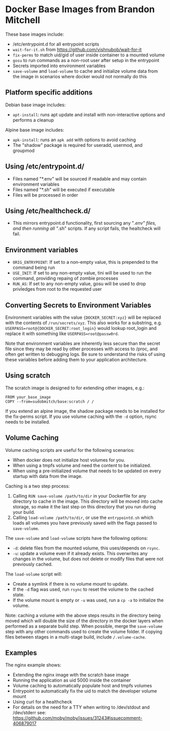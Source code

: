 # Docker Base Images from Brandon Mitchell

These base images include:

- /etc/entrypoint.d for all entrypoint scripts
- `wait-for-it.sh` from https://github.com/vishnubob/wait-for-it
- `fix-perms` to match uid/gid of user inside container to a mounted volume
- `gosu` to run commands as a non-root user after setup in the entrypoint
- Secrets imported into environment variables 
- `save-volume` and `load-volume` to cache and initialize volume data from the
  image in scenarios where docker would not normally do this

## Platform specific additions

Debian base image includes:

- `apt-install`: runs apt update and install with non-interactive options and
  performs a cleanup

Alpine base image includes:

- `apk-install`: runs an `apk add` with options to avoid caching
- The "shadow" package is required for useradd, usermod, and groupmod

## Using /etc/entrypoint.d/

- Files named "*.env" will be sourced if readable and may contain environment
  variables
- Files named "*.sh" will be executed if executable
- Files will be processed in order

## Using /etc/healthcheck.d/

- This mirrors entrypoint.d functionality, first sourcing any "*.env" files,
  and then running all "*.sh" scripts. If any script fails, the healtcheck
  will fail.

## Environment variables

- `ORIG_ENTRYPOINT`: If set to a non-empty value, this is prepended to the
  command being run
- `USE_INIT`: If set to any non-empty value, tini will be used to run the
  command, providing repaing of zombie processes
- `RUN_AS`: If set to any non-empty value, gosu will be used to drop privledges
  from root to the requested user

## Converting Secrets to Environment Variables

Environment variables with the value `{DOCKER_SECRET:xyz}` will be replaced
with the contents of `/run/secrets/xyz`. This also works for a substring,
e.g. `USERPASS=root@{DOCKER_SECRET:root_login}` would lookup root_login
and replace it with something like `USERPASS=root@passw0rd`.

Note that environment variables are inherently less secure than the secret file
since they may be read by other processes with access to /proc, and often get
written to debugging logs. Be sure to understand the risks of using these
variables before adding them to your application architecture.

## Using scratch

The scratch image is designed to for extending other images, e.g.:

```
FROM your_base_image
COPY --from=sudobmitch/base:scratch / /
```

If you extend an alpine image, the shadow package needs to be installed for
the fix-perms script. If you use volume caching with the `-d` option, rsync
needs to be installed.

## Volume Caching

Volume caching scripts are useful for the following scenarios:

- When docker does not initialize host volumes for you.
- When using a tmpfs volume and need the content to be initialized.
- When using a pre-initialized volume that needs to be updated on every startup
  with data from the image.

Caching is a two step process:

1. Calling `RUN save-volume /path/to/dir` in your Dockerfile for any directory
   to cache in the image. This directory will be moved into cache storage,
   so make it the last step on this directory that you run during your build.
2. Calling `load-volume /path/to/dir`, or use the `entrypointd.sh` which loads
   all volumes you have previously saved with the flags passed to `save-volume`.

The `save-volume` and `load-volume` scripts have the following options:

- `-d`: delete files from the mounted volume, this uses/depends on `rsync`.
- `-u`: update a volume even if it already exists. This overwrites any changes
  in the volume, but does not delete or modify files that were not previously
  cached.

The `load-volume` script will:

- Create a symlink if there is no volume mount to update.
- If the `-d` flag was used, run `rsync` to reset the volume to the cached
  state.
- If the volume mount is empty or `-u` was used, run a `cp -a` to initialize
  the volume.

Note: caching a volume with the above steps results in the directory being
moved which will double the size of the directory in the docker layers when
performed as a separate build step. When possible, merge the `save-volume`
step with any other commands used to create the volume folder. If copying
files between stages in a multi-stage build, include `/.volume-cache`.

## Examples

The nginx example shows:

- Extending the nginx image with the scratch base image
- Running the application as uid 5000 inside the container
- Volume caching to automatically populate host and tmpfs volumes
- Entrypoint to automatically fix the uid to match the developer volume mount
- Using curl for a healthcheck
- For details on the need for a TTY when writing to /dev/stdout and /dev/stderr
  see: https://github.com/moby/moby/issues/31243#issuecomment-406879017

